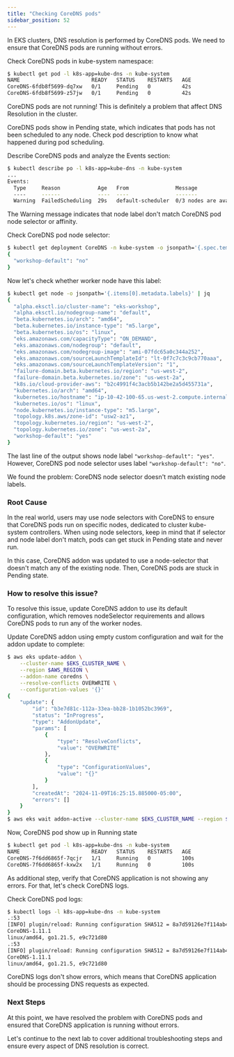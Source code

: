 ```yaml
---
title: "Checking CoreDNS pods"
sidebar_position: 52
---
```


In EKS clusters, DNS resolution is performed by CoreDNS pods. We need to ensure that CoreDNS pods are running without errors.

Check CoreDNS pods in kube-system namespace:

```bash timeout=30
$ kubectl get pod -l k8s-app=kube-dns -n kube-system
NAME                       READY   STATUS    RESTARTS   AGE
CoreDNS-6fdb8f5699-dq7xw   0/1     Pending   0          42s
CoreDNS-6fdb8f5699-z57jw   0/1     Pending   0          42s
```

CoreDNS pods are not running!
This is definitely a problem that affect DNS Resolution in the cluster.

CoreDNS pods show in Pending state, which indicates that pods has not been scheduled to any node.
Check pod description to know what happened during pod scheduling.

Describe CoreDNS pods and analyze the Events section:

```bash timeout=30
$ kubectl describe po -l k8s-app=kube-dns -n kube-system
...
Events:
  Type     Reason            Age   From               Message
  ----     ------            ----  ----               -------
  Warning  FailedScheduling  29s   default-scheduler  0/3 nodes are available: 3 node(s) didn't match Pod's node affinity/selector. preemption: 0/3 nodes are available: 3 Preemption is not helpful for scheduling.
```

The Warning message indicates that node label don't match CoreDNS pod node selector or affinity.

Check CoreDNS pod node selector:

```bash timeout=30
$ kubectl get deployment CoreDNS -n kube-system -o jsonpath='{.spec.template.spec.nodeSelector}' | jq
{
  "workshop-default": "no"
}
```

Now let's check whether worker node have this label:

```bash timeout=30
$ kubectl get node -o jsonpath='{.items[0].metadata.labels}' | jq
{
  "alpha.eksctl.io/cluster-name": "eks-workshop",
  "alpha.eksctl.io/nodegroup-name": "default",
  "beta.kubernetes.io/arch": "amd64",
  "beta.kubernetes.io/instance-type": "m5.large",
  "beta.kubernetes.io/os": "linux",
  "eks.amazonaws.com/capacityType": "ON_DEMAND",
  "eks.amazonaws.com/nodegroup": "default",
  "eks.amazonaws.com/nodegroup-image": "ami-07fdc65a0c344a252",
  "eks.amazonaws.com/sourceLaunchTemplateId": "lt-0f7c7c3c9cb770aaa",
  "eks.amazonaws.com/sourceLaunchTemplateVersion": "1",
  "failure-domain.beta.kubernetes.io/region": "us-west-2",
  "failure-domain.beta.kubernetes.io/zone": "us-west-2a",
  "k8s.io/cloud-provider-aws": "b2c4991f4c3acb5b142be2a5d455731a",
  "kubernetes.io/arch": "amd64",
  "kubernetes.io/hostname": "ip-10-42-100-65.us-west-2.compute.internal",
  "kubernetes.io/os": "linux",
  "node.kubernetes.io/instance-type": "m5.large",
  "topology.k8s.aws/zone-id": "usw2-az1",
  "topology.kubernetes.io/region": "us-west-2",
  "topology.kubernetes.io/zone": "us-west-2a",
  "workshop-default": "yes"
}
```

The last line of the output shows node label `"workshop-default": "yes"`. However, CoreDNS pod node selector uses label `"workshop-default": "no"`.

We found the problem: CoreDNS node selector doesn't match existing node labels.

### Root Cause

In the real world, users may use node selectors with CoreDNS to ensure that CoreDNS pods run on specific nodes, dedicated to cluster kube-system controllers.
When using node selectors, keep in mind that if selector and node label don't match, pods can get stuck in Pending state and never run.

In this case, CoreDNS addon was updated to use a node-selector that doesn't match any of the existing node. Then, CoreDNS pods are stuck in Pending state.

### How to resolve this issue?

To resolve this issue, update CoreDNS addon to use its default configuration, which removes nodeSelector requirements and allows CoreDNS pods to run any of the worker nodes.

Update CoreDNS addon using empty custom configuration and wait for the addon update to complete:

```bash timeout=180
$ aws eks update-addon \
    --cluster-name $EKS_CLUSTER_NAME \
    --region $AWS_REGION \
    --addon-name coredns \
    --resolve-conflicts OVERWRITE \
    --configuration-values '{}'
{
    "update": {
        "id": "b3e7d81c-112a-33ea-bb28-1b1052bc3969",
        "status": "InProgress",
        "type": "AddonUpdate",
        "params": [
            {
                "type": "ResolveConflicts",
                "value": "OVERWRITE"
            },
            {
                "type": "ConfigurationValues",
                "value": "{}"
            }
        ],
        "createdAt": "2024-11-09T16:25:15.885000-05:00",
        "errors": []
    }
}
$ aws eks wait addon-active --cluster-name $EKS_CLUSTER_NAME --region $AWS_REGION  --addon-name coredns
```

Now, CoreDNS pod show up in Running state

```bash timeout=30
$ kubectl get pod -l k8s-app=kube-dns -n kube-system
NAME                       READY   STATUS    RESTARTS   AGE
CoreDNS-7f6dd6865f-7qcjr   1/1     Running   0          100s
CoreDNS-7f6dd6865f-kxw2x   1/1     Running   0          100s
```

As additional step, verify that CoreDNS application is not showing any errors. For that, let's check CoreDNS logs.

Check CoreDNS pod logs:

```bash timeout=30
$ kubectl logs -l k8s-app=kube-dns -n kube-system
.:53
[INFO] plugin/reload: Running configuration SHA512 = 8a7d59126e7f114ab49c6d2613be93d8ef7d408af8ee61a710210843dc409f03133727e38f64469d9bb180f396c84ebf48a42bde3b3769730865ca9df5eb281c
CoreDNS-1.11.1
linux/amd64, go1.21.5, e9c721d80
.:53
[INFO] plugin/reload: Running configuration SHA512 = 8a7d59126e7f114ab49c6d2613be93d8ef7d408af8ee61a710210843dc409f03133727e38f64469d9bb180f396c84ebf48a42bde3b3769730865ca9df5eb281c
CoreDNS-1.11.1
linux/amd64, go1.21.5, e9c721d80
```

CoreDNS logs don't show errors, which means that CoreDNS application should be processing DNS requests as expected.

### Next Steps

At this point, we have resolved the problem with CoreDNS pods and ensured that CoreDNS application is running without errors.

Let's continue to the next lab to cover additional troubleshooting steps and ensure every aspect of DNS resolution is correct.
